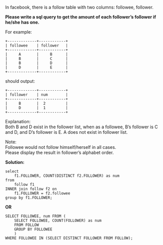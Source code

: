 In facebook, there is a follow table with two columns: followee, follower.  

**Please write a sql query to get the amount of each follower’s follower if he/she has one.**

For example:  
``` 
+-------------+------------+
| followee    | follower   |
+-------------+------------+
|     A       |     B      |
|     B       |     C      |
|     B       |     D      |
|     D       |     E      |
+-------------+------------+
```
should output:
```
+-------------+------------+
| follower    | num        |
+-------------+------------+
|     B       |  2         |
|     D       |  1         |
+-------------+------------+
```
Explanation:  
Both B and D exist in the follower list, when as a followee, B’s follower is C and D, and D’s follower is E. A does not exist in follower list.  

Note:   
Followee would not follow himself/herself in all cases.  
Please display the result in follower’s alphabet order.  

**Solution:**
```
select
    f1.FOLLOWER, COUNT(DISTINCT f2.FOLLOWER) as num
from
    follow f1
INNER join follow f2 on
    f1.FOLLOWER = f2.followee
group by f1.FOLLOWER;
```

**OR**

```
SELECT FOLLOWEE, num FROM (
    SELECT FOLLOWEE, COUNT(FOLLOWER) as num
    FROM FOLLOW
    GROUP BY FOLLOWEE
    )
WHERE FOLLOWEE IN (SELECT DISTINCT FOLLOWER FROM FOLLOW);
```
